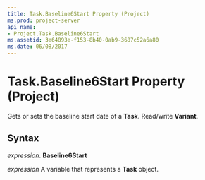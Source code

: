 ```yaml
---
title: Task.Baseline6Start Property (Project)
ms.prod: project-server
api_name:
- Project.Task.Baseline6Start
ms.assetid: 3e64893e-f153-8b40-0ab9-3687c52a6a80
ms.date: 06/08/2017
---
```



# Task.Baseline6Start Property (Project)

Gets or sets the baseline start date of a **Task**. Read/write **Variant**.


## Syntax

 _expression_. **Baseline6Start**

 _expression_ A variable that represents a **Task** object.


